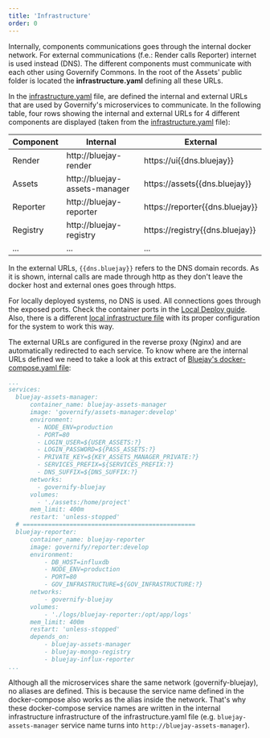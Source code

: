 ```yaml
---
title: 'Infrastructure'
order: 0
---
```


Internally, components communications goes through the internal docker network. For external communications (f.e.: Render calls Reporter) internet is used instead (DNS). The different components must communicate with each other using Governify Commons. In the root of the Assets' public folder is located the **infrastructure.yaml** defining all these URLs.

In the [infrastructure.yaml](https://github.com/governify/bluejay-infrastructure/blob/main/assets/public/infrastructure.yaml) file, are defined the internal and external URLs that are used by Governify's microservices to communicate. In the following table, four rows showing the internal and external URLs for 4 different components are displayed (taken from the [infrastructure.yaml](https://github.com/governify/bluejay-infrastructure/blob/main/assets/public/infrastructure.yaml) file):

<center>

| Component                   | Internal                      | External                        |
|-----------------------------|-------------------------------|---------------------------------|
| Render                      | http://bluejay-render         | https://ui{{dns.bluejay}}       |
| Assets                      | http://bluejay-assets-manager | https://assets{{dns.bluejay}}   |
| Reporter                    | http://bluejay-reporter       | https://reporter{{dns.bluejay}} |
| Registry                    | http://bluejay-registry       | https://registry{{dns.bluejay}} |
| ...                         | ...                           | ...                             |

</center>

In the external URLs, `{{dns.bluejay}}` refers to the DNS domain records. As it is shown, internal calls are made through http as they don't leave the docker host and external ones goes through https. 

<info>For locally deployed systems, no DNS is used. All connections goes through the exposed ports. Check the container ports in the <a href="/development/local-deploy">Local Deploy guide</a>. Also, there is a different [local infrastructure file](https://github.com/governify/bluejay-infrastructure/blob/main/assets/public/infrastructure-local.yaml) with its proper configuration for the system to work this way.</info>

The external URLs are configured in the reverse proxy (Nginx) and are automatically redirected to each service. To know where are the internal URLs defined we need to take a look at this extract of [Bluejay's docker-compose.yaml file](https://github.com/governify/bluejay-infrastructure/blob/main/docker-compose.yaml):
```yaml
...
services:
  bluejay-assets-manager:
      container_name: bluejay-assets-manager
      image: 'governify/assets-manager:develop'
      environment:
        - NODE_ENV=production
        - PORT=80
        - LOGIN_USER=${USER_ASSETS:?}
        - LOGIN_PASSWORD=${PASS_ASSETS:?}
        - PRIVATE_KEY=${KEY_ASSETS_MANAGER_PRIVATE:?}
        - SERVICES_PREFIX=${SERVICES_PREFIX:?}
        - DNS_SUFFIX=${DNS_SUFFIX:?}
      networks:
        - governify-bluejay
      volumes:
        - './assets:/home/project'
      mem_limit: 400m
      restart: 'unless-stopped'
  # ================================================
  bluejay-reporter:
      container_name: bluejay-reporter
      image: governify/reporter:develop
      environment:
          - DB_HOST=influxdb
          - NODE_ENV=production
          - PORT=80
          - GOV_INFRASTRUCTURE=${GOV_INFRASTRUCTURE:?}
      networks:
          - governify-bluejay
      volumes:
          - './logs/bluejay-reporter:/opt/app/logs'
      mem_limit: 400m
      restart: 'unless-stopped'
      depends_on:
          - bluejay-assets-manager
          - bluejay-mongo-registry
          - bluejay-influx-reporter
...
```

Although all the microservices share the same network (governify-bluejay), no aliases are defined. This is because the service name defined in the docker-compose also works as the alias inside the network. That's why these docker-compose service names are written in the internal infrastructure infrastructure of the infrastructure.yaml file (e.g. `bluejay-assets-manager` service name turns into `http://bluejay-assets-manager`).